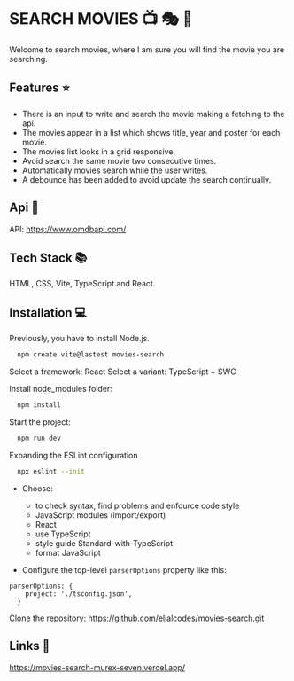 # SEARCH MOVIES :tv: :performing_arts: :movie_camera: 

Welcome to search movies, where I am sure you will find the movie you are searching.  


## Features :star:

- There is an input to write and search the movie making a fetching to the api.
- The movies appear in a list which shows title, year and poster for each movie.
- The movies list looks in a grid responsive.
- Avoid search the same movie two consecutive times.
- Automatically movies search while the user writes.
- A debounce has been added to avoid update the search continually.


## Api 🔗

API: https://www.omdbapi.com/


## Tech Stack 📚

HTML, CSS, Vite, TypeScript and React.


## Installation 💻

Previously, you have to install Node.js.

```bash
  npm create vite@lastest movies-search
```

Select a framework: React
Select a variant: TypeScript + SWC

Install node_modules folder:

```bash
  npm install
```

Start the project:

```bash
  npm run dev
```

Expanding the ESLint configuration

```bash
  npx eslint --init
```

- Choose:

  - to check syntax, find problems and enfource code style
  - JavaScript modules (import/export)
  - React
  - use TypeScript
  - style guide Standard-with-TypeScript
  - format JavaScript

- Configure the top-level `parserOptions` property like this:

```
parserOptions: {
    project: './tsconfig.json',
  }
```

Clone the repository: https://github.com/elialcodes/movies-search.git


## Links 🔗

https://movies-search-murex-seven.vercel.app/

